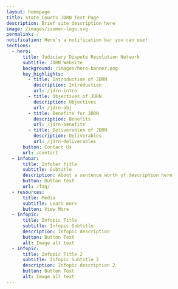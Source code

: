 ```yaml
---
layout: homepage
title: State Courts JDRN Test Page
description: Brief site description here
image: /images/isomer-logo.svg
permalink: /
notification: Here's a notification bar you can use!
sections:
  - hero:
      title: Judiciary Dispute Resolution Network
      subtitle: JDRN Website
      background: /images/hero-banner.png
      key_highlights:
        - title: Introduction of JDRN
          description: Introduction
          url: /jdrn-intro
        - title: Objectives of JDRN
          description: Objectives
          url: /jdrn-obj
        - title: Benefits for JDRN
          description: Benefits
          url: /jdrn-benefits
        - title: Deliverables of JDRN
          description: Deliverables
          url: /jdrn-deliverables
      button: Contact Us
      url: /contact
  - infobar:
      title: Infobar title
      subtitle: Subtitle
      description: About a sentence worth of description here
      button: Button text
      url: /faq/
  - resources:
      title: Media
      subtitle: Learn more
      button: View More
  - infopic:
      title: Infopic Title
      subtitle: Infopic Subtitle
      description: Infopic description
      button: Button Text
      alt: Image alt text
  - infopic:
      title: Infopic Title 2
      subtitle: Infopic Subtitle 2
      description: Infopic description 2
      button: Button Text
      alt: Image alt text
---
```

